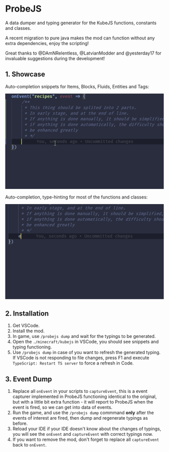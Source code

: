 # ProbeJS

A data dumper and typing generator for the KubeJS functions, constants and classes.

A recent migration to pure java makes the mod can function without any extra dependencies, enjoy the scripting!

Great thanks to @DAmNRelentless, @LatvianModder and @yesterday17 for invaluable suggestions during the development!

## 1. Showcase

Auto-completion snippets for Items, Blocks, Fluids, Entities and Tags:

![image](./examples/2.gif)

Auto-completion, type-hinting for most of the functions and classes:

![image](./examples/3.gif)

## 2. Installation

1. Get VSCode.
2. Install the mod.
3. In game, use `/probejs dump` and wait for the typings to be generated.
4. Open the `./minecraft/kubejs` in VSCode, you should see snippets and typing functioning.
5. Use `/probejs dump` in case of you want to refresh the generated typing. If VSCode is not responding to file changes,
   press F1 and execute `TypeScript: Restart TS server` to force a refresh in Code.

## 3. Event Dump

1. Replace all `onEvent` in your scripts to `captureEvent`, this is a event capturer implemented in ProbeJS functioning
   identical to the original, but with a little bit extra function - it will report to ProbeJS when the event is fired,
   so we can get into data of events.
2. Run the game, and use the `/probejs dump` commmand **only** after the events of interest are fired, then dump and
   regenerate typings as before.
3. Reload your IDE if your IDE doesn't know about the changes of typings, you will see the `onEvent` and `captureEvent`
   with correct typings now.
4. If you want to remove the mod, don't forget to replace all `captureEvent` back to `onEvent`.
